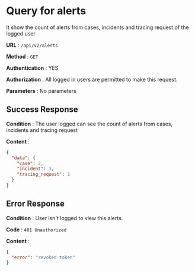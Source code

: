 <!-- Copyright (c) 2014 - 2023 UNICEF. All rights reserved. -->

# Query for alerts

It show the count of alerts from cases, incidents and tracing request of the logged user

**URL** : `/api/v2/alerts`

**Method** : `GET`

**Authentication** : YES

**Authorization** : All logged in users are permitted to make this request.

**Parameters** : No parameters

## Success Response

**Condition** : The user logged can see the count of alerts from cases, incidents and tracing request

**Content** :

```json
{
  "data": {
    "case": 2,
    "incident": 3,
    "tracing_request": 1
  }
}
```
## Error Response

**Condition** : User isn't logged to view this alerts.

**Code** : `401 Unauthorized`

**Content** :

```json
{
  "error": "revoked token"
}
```